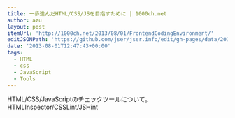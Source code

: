 ```yaml
---
title: 一歩進んだHTML/CSS/JSを目指すために | 1000ch.net
author: azu
layout: post
itemUrl: 'http://1000ch.net/2013/08/01/FrontendCodingEnvironment/'
editJSONPath: 'https://github.com/jser/jser.info/edit/gh-pages/data/2013/08/index.json'
date: '2013-08-01T12:47:43+00:00'
tags:
  - HTML
  - css
  - JavaScript
  - Tools
---
```

HTML/CSS/JavaScriptのチェックツールについて。
HTMLInspector/CSSLint/JSHint
